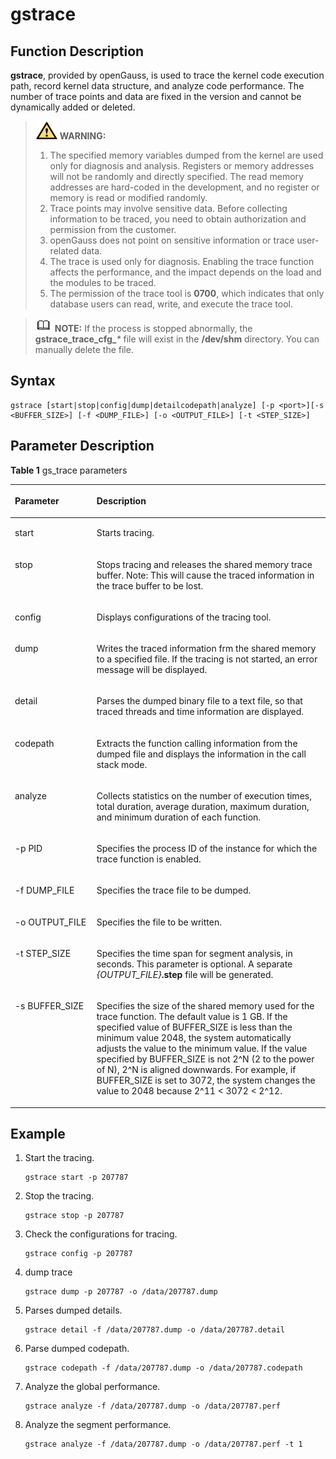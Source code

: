 # gstrace<a name="EN-US_TOPIC_0289899251"></a>

## Function Description<a name="en-us_topic_0287275941_en-us_topic_0237152426_en-us_topic_0059778103_s1d88b9452b2d4c15811c8ad2670b7682"></a>

**gstrace**, provided by openGauss, is used to trace the kernel code execution path, record kernel data structure, and analyze code performance. The number of trace points and data are fixed in the version and cannot be dynamically added or deleted.

>![](public_sys-resources/icon-warning.gif) **WARNING:** 
>1.  The specified memory variables dumped from the kernel are used only for diagnosis and analysis. Registers or memory addresses will not be randomly and directly specified. The read memory addresses are hard-coded in the development, and no register or memory is read or modified randomly.
>2.  Trace points may involve sensitive data. Before collecting information to be traced, you need to obtain authorization and permission from the customer.
>3.  openGauss does not point on sensitive information or trace user-related data.
>4.  The trace is used only for diagnosis. Enabling the trace function affects the performance, and the impact depends on the load and the modules to be traced.
>5.  The permission of the trace tool is  **0700**, which indicates that only database users can read, write, and execute the trace tool.

>![](public_sys-resources/icon-note.gif) **NOTE:** 
>If the process is stopped abnormally, the  **gstrace\_trace\_cfg\_**_\*_  file will exist in the  **/dev/shm**  directory. You can manually delete the file.

## Syntax<a name="en-us_topic_0287275941_en-us_topic_0237152426_section681720817204"></a>

```
gstrace [start|stop|config|dump|detailcodepath|analyze] [-p <port>][-s <BUFFER_SIZE>] [-f <DUMP_FILE>] [-o <OUTPUT_FILE>] [-t <STEP_SIZE>]
```

## Parameter Description<a name="en-us_topic_0287275941_en-us_topic_0237152426_en-us_topic_0059778103_se0ebdb25733f42f5b4286a1fc7e54a13"></a>

**Table  1**  gs\_trace parameters

<a name="en-us_topic_0287275941_en-us_topic_0237152426_en-us_topic_0059778103_t23767b731a7a45f09c53aed81e926bc8"></a>
<table><thead align="left"><tr id="en-us_topic_0287275941_en-us_topic_0237152426_en-us_topic_0059778103_r188ffec592514e99abaf1bc732cee3a5"><th class="cellrowborder" valign="top" width="25.94%" id="mcps1.2.3.1.1"><p id="en-us_topic_0287275941_en-us_topic_0237152426_en-us_topic_0059778103_a5c967910f28a4a66bb9305b009489d36"><a name="en-us_topic_0287275941_en-us_topic_0237152426_en-us_topic_0059778103_a5c967910f28a4a66bb9305b009489d36"></a><a name="en-us_topic_0287275941_en-us_topic_0237152426_en-us_topic_0059778103_a5c967910f28a4a66bb9305b009489d36"></a>Parameter</p>
</th>
<th class="cellrowborder" valign="top" width="74.06%" id="mcps1.2.3.1.2"><p id="en-us_topic_0287275941_en-us_topic_0237152426_en-us_topic_0059778103_a8fefacfdc99f49668d734bb253b62f94"><a name="en-us_topic_0287275941_en-us_topic_0237152426_en-us_topic_0059778103_a8fefacfdc99f49668d734bb253b62f94"></a><a name="en-us_topic_0287275941_en-us_topic_0237152426_en-us_topic_0059778103_a8fefacfdc99f49668d734bb253b62f94"></a>Description</p>
</th>
</tr>
</thead>
<tbody><tr id="en-us_topic_0287275941_en-us_topic_0237152426_row11827125619439"><td class="cellrowborder" valign="top" width="25.94%" headers="mcps1.2.3.1.1 "><p id="en-us_topic_0287275941_en-us_topic_0237152426_p15830145612433"><a name="en-us_topic_0287275941_en-us_topic_0237152426_p15830145612433"></a><a name="en-us_topic_0287275941_en-us_topic_0237152426_p15830145612433"></a>start</p>
</td>
<td class="cellrowborder" valign="top" width="74.06%" headers="mcps1.2.3.1.2 "><p id="en-us_topic_0287275941_en-us_topic_0237152426_p133635214218"><a name="en-us_topic_0287275941_en-us_topic_0237152426_p133635214218"></a><a name="en-us_topic_0287275941_en-us_topic_0237152426_p133635214218"></a>Starts tracing.</p>
</td>
</tr>
<tr id="en-us_topic_0287275941_en-us_topic_0237152426_en-us_topic_0059778103_r65d586da5c9c4f8da0dc5dab60f2c818"><td class="cellrowborder" valign="top" width="25.94%" headers="mcps1.2.3.1.1 "><p id="en-us_topic_0287275941_en-us_topic_0237152426_en-us_topic_0059778103_a6a197174fa6845f5a9302430adb2c86e"><a name="en-us_topic_0287275941_en-us_topic_0237152426_en-us_topic_0059778103_a6a197174fa6845f5a9302430adb2c86e"></a><a name="en-us_topic_0287275941_en-us_topic_0237152426_en-us_topic_0059778103_a6a197174fa6845f5a9302430adb2c86e"></a>stop</p>
</td>
<td class="cellrowborder" valign="top" width="74.06%" headers="mcps1.2.3.1.2 "><p id="en-us_topic_0287275941_en-us_topic_0237152426_en-us_topic_0059778103_a8b800d08df204d4c86033a1a6118d749"><a name="en-us_topic_0287275941_en-us_topic_0237152426_en-us_topic_0059778103_a8b800d08df204d4c86033a1a6118d749"></a><a name="en-us_topic_0287275941_en-us_topic_0237152426_en-us_topic_0059778103_a8b800d08df204d4c86033a1a6118d749"></a>Stops tracing and releases the shared memory trace buffer. Note: This will cause the traced information in the trace buffer to be lost.</p>
</td>
</tr>
<tr id="en-us_topic_0287275941_en-us_topic_0237152426_en-us_topic_0059778103_r8e7b1a27e27d49e9b602e50973b412b3"><td class="cellrowborder" valign="top" width="25.94%" headers="mcps1.2.3.1.1 "><p id="en-us_topic_0287275941_en-us_topic_0237152426_en-us_topic_0059778103_en-us_topic_0058968088_p485426916248"><a name="en-us_topic_0287275941_en-us_topic_0237152426_en-us_topic_0059778103_en-us_topic_0058968088_p485426916248"></a><a name="en-us_topic_0287275941_en-us_topic_0237152426_en-us_topic_0059778103_en-us_topic_0058968088_p485426916248"></a>config</p>
</td>
<td class="cellrowborder" valign="top" width="74.06%" headers="mcps1.2.3.1.2 "><p id="en-us_topic_0287275941_en-us_topic_0237152426_p25031714162217"><a name="en-us_topic_0287275941_en-us_topic_0237152426_p25031714162217"></a><a name="en-us_topic_0287275941_en-us_topic_0237152426_p25031714162217"></a>Displays configurations of the tracing tool.</p>
</td>
</tr>
<tr id="en-us_topic_0287275941_en-us_topic_0237152426_en-us_topic_0059778103_r9a81825bfd004895bd49bb565f44e248"><td class="cellrowborder" valign="top" width="25.94%" headers="mcps1.2.3.1.1 "><p id="en-us_topic_0287275941_en-us_topic_0237152426_p11540121819226"><a name="en-us_topic_0287275941_en-us_topic_0237152426_p11540121819226"></a><a name="en-us_topic_0287275941_en-us_topic_0237152426_p11540121819226"></a>dump</p>
</td>
<td class="cellrowborder" valign="top" width="74.06%" headers="mcps1.2.3.1.2 "><p id="en-us_topic_0287275941_en-us_topic_0237152426_p17479524192216"><a name="en-us_topic_0287275941_en-us_topic_0237152426_p17479524192216"></a><a name="en-us_topic_0287275941_en-us_topic_0237152426_p17479524192216"></a>Writes the traced information frm the shared memory to a specified file. If the tracing is not started, an error message will be displayed.</p>
</td>
</tr>
<tr id="en-us_topic_0287275941_en-us_topic_0237152426_en-us_topic_0059778103_r3a4fdac5e343484e8e1591a6bb878cdf"><td class="cellrowborder" valign="top" width="25.94%" headers="mcps1.2.3.1.1 "><p id="en-us_topic_0287275941_en-us_topic_0237152426_en-us_topic_0059778103_a1d6c85beb1ba433fa3a7ef5105ea1cc6"><a name="en-us_topic_0287275941_en-us_topic_0237152426_en-us_topic_0059778103_a1d6c85beb1ba433fa3a7ef5105ea1cc6"></a><a name="en-us_topic_0287275941_en-us_topic_0237152426_en-us_topic_0059778103_a1d6c85beb1ba433fa3a7ef5105ea1cc6"></a>detail</p>
</td>
<td class="cellrowborder" valign="top" width="74.06%" headers="mcps1.2.3.1.2 "><p id="en-us_topic_0287275941_en-us_topic_0237152426_p694710363227"><a name="en-us_topic_0287275941_en-us_topic_0237152426_p694710363227"></a><a name="en-us_topic_0287275941_en-us_topic_0237152426_p694710363227"></a>Parses the dumped binary file to a text file, so that traced threads and time information are displayed.</p>
</td>
</tr>
<tr id="en-us_topic_0287275941_en-us_topic_0237152426_en-us_topic_0059778103_r2d33c4b669f14e4380c5068a444f0582"><td class="cellrowborder" valign="top" width="25.94%" headers="mcps1.2.3.1.1 "><p id="en-us_topic_0287275941_en-us_topic_0237152426_p1333212342222"><a name="en-us_topic_0287275941_en-us_topic_0237152426_p1333212342222"></a><a name="en-us_topic_0287275941_en-us_topic_0237152426_p1333212342222"></a>codepath</p>
</td>
<td class="cellrowborder" valign="top" width="74.06%" headers="mcps1.2.3.1.2 "><p id="en-us_topic_0287275941_en-us_topic_0237152426_p14331133462214"><a name="en-us_topic_0287275941_en-us_topic_0237152426_p14331133462214"></a><a name="en-us_topic_0287275941_en-us_topic_0237152426_p14331133462214"></a>Extracts the function calling information from the dumped file and displays the information in the call stack mode.</p>
</td>
</tr>
<tr id="en-us_topic_0287275941_en-us_topic_0237152426_en-us_topic_0059778103_r61bf02df0d904a1988a04a22027417ec"><td class="cellrowborder" valign="top" width="25.94%" headers="mcps1.2.3.1.1 "><p id="en-us_topic_0287275941_en-us_topic_0237152426_p433083419226"><a name="en-us_topic_0287275941_en-us_topic_0237152426_p433083419226"></a><a name="en-us_topic_0287275941_en-us_topic_0237152426_p433083419226"></a>analyze</p>
</td>
<td class="cellrowborder" valign="top" width="74.06%" headers="mcps1.2.3.1.2 "><p id="en-us_topic_0287275941_en-us_topic_0237152426_p1132963412212"><a name="en-us_topic_0287275941_en-us_topic_0237152426_p1132963412212"></a><a name="en-us_topic_0287275941_en-us_topic_0237152426_p1132963412212"></a>Collects statistics on the number of execution times, total duration, average duration, maximum duration, and minimum duration of each function.</p>
</td>
</tr>
<tr id="en-us_topic_0287275941_en-us_topic_0237152426_en-us_topic_0059778103_r4cd4463ebb5e4719ba97a9a170e1c336"><td class="cellrowborder" valign="top" width="25.94%" headers="mcps1.2.3.1.1 "><p id="en-us_topic_0287275941_en-us_topic_0237152426_p15327334122215"><a name="en-us_topic_0287275941_en-us_topic_0237152426_p15327334122215"></a><a name="en-us_topic_0287275941_en-us_topic_0237152426_p15327334122215"></a>-p PID</p>
</td>
<td class="cellrowborder" valign="top" width="74.06%" headers="mcps1.2.3.1.2 "><p id="en-us_topic_0287275941_en-us_topic_0237152426_p732613416227"><a name="en-us_topic_0287275941_en-us_topic_0237152426_p732613416227"></a><a name="en-us_topic_0287275941_en-us_topic_0237152426_p732613416227"></a>Specifies the process ID of the instance for which the trace function is enabled.</p>
</td>
</tr>
<tr id="en-us_topic_0287275941_en-us_topic_0237152426_en-us_topic_0059778103_rf78e1c297caa4e1b8c449b6475e9457f"><td class="cellrowborder" valign="top" width="25.94%" headers="mcps1.2.3.1.1 "><p id="en-us_topic_0287275941_en-us_topic_0237152426_p33241034112218"><a name="en-us_topic_0287275941_en-us_topic_0237152426_p33241034112218"></a><a name="en-us_topic_0287275941_en-us_topic_0237152426_p33241034112218"></a>-f DUMP_FILE</p>
</td>
<td class="cellrowborder" valign="top" width="74.06%" headers="mcps1.2.3.1.2 "><p id="en-us_topic_0287275941_en-us_topic_0237152426_p155451829202515"><a name="en-us_topic_0287275941_en-us_topic_0237152426_p155451829202515"></a><a name="en-us_topic_0287275941_en-us_topic_0237152426_p155451829202515"></a>Specifies the trace file to be dumped.</p>
</td>
</tr>
<tr id="en-us_topic_0287275941_en-us_topic_0237152426_en-us_topic_0059778103_rf1d87491bb174b2aa6a8008c2ec3e7d3"><td class="cellrowborder" valign="top" width="25.94%" headers="mcps1.2.3.1.1 "><p id="en-us_topic_0287275941_en-us_topic_0237152426_p11321173462215"><a name="en-us_topic_0287275941_en-us_topic_0237152426_p11321173462215"></a><a name="en-us_topic_0287275941_en-us_topic_0237152426_p11321173462215"></a>-o OUTPUT_FILE</p>
</td>
<td class="cellrowborder" valign="top" width="74.06%" headers="mcps1.2.3.1.2 "><p id="en-us_topic_0287275941_en-us_topic_0237152426_p832013402216"><a name="en-us_topic_0287275941_en-us_topic_0237152426_p832013402216"></a><a name="en-us_topic_0287275941_en-us_topic_0237152426_p832013402216"></a>Specifies the file to be written.</p>
</td>
</tr>
<tr id="en-us_topic_0287275941_en-us_topic_0237152426_en-us_topic_0059778103_r96238b14ad9a4a9e886adc9ae0cdd228"><td class="cellrowborder" valign="top" width="25.94%" headers="mcps1.2.3.1.1 "><p id="en-us_topic_0287275941_en-us_topic_0237152426_p03185341227"><a name="en-us_topic_0287275941_en-us_topic_0237152426_p03185341227"></a><a name="en-us_topic_0287275941_en-us_topic_0237152426_p03185341227"></a>-t STEP_SIZE</p>
</td>
<td class="cellrowborder" valign="top" width="74.06%" headers="mcps1.2.3.1.2 "><p id="en-us_topic_0287275941_en-us_topic_0237152426_p16317134152214"><a name="en-us_topic_0287275941_en-us_topic_0237152426_p16317134152214"></a><a name="en-us_topic_0287275941_en-us_topic_0237152426_p16317134152214"></a>Specifies the time span for segment analysis, in seconds. This parameter is optional. A separate <em id="i1518714141418"><a name="i1518714141418"></a><a name="i1518714141418"></a>{OUTPUT_FILE}</em><strong id="b925810461417"><a name="b925810461417"></a><a name="b925810461417"></a>.step</strong> file will be generated.</p>
</td>
</tr>
<tr id="en-us_topic_0287275941_en-us_topic_0237152426_row12693367813"><td class="cellrowborder" valign="top" width="25.94%" headers="mcps1.2.3.1.1 "><p id="en-us_topic_0287275941_en-us_topic_0237152426_p43111434122216"><a name="en-us_topic_0287275941_en-us_topic_0237152426_p43111434122216"></a><a name="en-us_topic_0287275941_en-us_topic_0237152426_p43111434122216"></a>-s BUFFER_SIZE</p>
</td>
<td class="cellrowborder" valign="top" width="74.06%" headers="mcps1.2.3.1.2 "><p id="en-us_topic_0287275941_en-us_topic_0237152426_p5310203414226"><a name="en-us_topic_0287275941_en-us_topic_0237152426_p5310203414226"></a><a name="en-us_topic_0287275941_en-us_topic_0237152426_p5310203414226"></a>Specifies the size of the shared memory used for the trace function. The default value is 1 GB. If the specified value of BUFFER_SIZE is less than the minimum value 2048, the system automatically adjusts the value to the minimum value. If the value specified by BUFFER_SIZE is not 2^N (2 to the power of N), 2^N is aligned downwards. For example, if BUFFER_SIZE is set to 3072, the system changes the value to 2048 because 2^11 &lt; 3072 &lt; 2^12.</p>
</td>
</tr>
</tbody>
</table>

## Example<a name="en-us_topic_0287275941_en-us_topic_0237152426_section2838131051812"></a>

1.  Start the tracing.

    ```
    gstrace start -p 207787
    ```

2.  Stop the tracing.

    ```
    gstrace stop -p 207787
    ```

3.  Check the configurations for tracing.

    ```
    gstrace config -p 207787
    ```

4.  dump trace

    ```
    gstrace dump -p 207787 -o /data/207787.dump
    ```

5.  Parses dumped details.

    ```
    gstrace detail -f /data/207787.dump -o /data/207787.detail
    ```

6.  Parse dumped codepath.

    ```
    gstrace codepath -f /data/207787.dump -o /data/207787.codepath
    ```

7.  Analyze the global performance.

    ```
    gstrace analyze -f /data/207787.dump -o /data/207787.perf
    ```

8.  Analyze the segment performance.

    ```
    gstrace analyze -f /data/207787.dump -o /data/207787.perf -t 1
    ```



